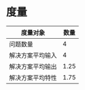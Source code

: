 # 度量

| 度量对象         | 数量 |
| ---------------- | ---- |
| 问题数量         | 4    |
| 解决方案平均输入 | 4    |
| 解决方案平均输出 | 1.25 |
| 解决方案平均特性 | 1.75 |

